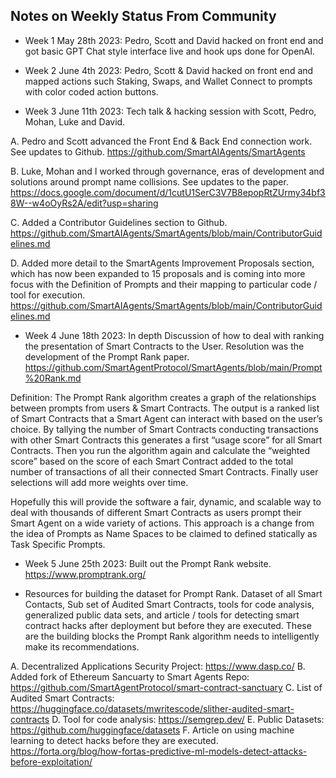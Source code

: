 ## Notes on Weekly Status From Community 

- Week 1 May 28th 2023: Pedro, Scott and David hacked on front end and got basic GPT Chat style interface live and hook ups done for OpenAI.

- Week 2 June 4th 2023: Pedro, Scott & David hacked on front end and mapped actions such Staking, Swaps, and Wallet Connect to prompts with color coded action buttons.

- Week 3 June 11th 2023: Tech talk & hacking session with Scott, Pedro, Mohan, Luke and David. 

A. Pedro and Scott advanced the Front End & Back End connection work. See updates to Github.
https://github.com/SmartAIAgents/SmartAgents

B. Luke, Mohan and I worked through governance, eras of development and solutions around prompt name collisions. See updates to the paper.
https://docs.google.com/document/d/1cutU1SerC3V7B8epopRtZUrmy34bf38W--w4oOyRs2A/edit?usp=sharing

C. Added a Contributor Guidelines section to Github.
https://github.com/SmartAIAgents/SmartAgents/blob/main/ContributorGuidelines.md

D. Added more detail to the SmartAgents Improvement Proposals section, which has now been expanded to 15 proposals and is coming into more focus with the Definition of Prompts and their mapping to particular code / tool for execution. https://github.com/SmartAIAgents/SmartAgents/blob/main/ContributorGuidelines.md

- Week 4 June 18th 2023: In depth Discussion of how to deal with ranking the presentation of Smart Contracts to the User.
Resolution was the development of the Prompt Rank paper. https://github.com/SmartAgentProtocol/SmartAgents/blob/main/Prompt%20Rank.md

Definition: The Prompt Rank algorithm creates a graph of the relationships between prompts from users & Smart Contracts. The output is a ranked list of Smart Contracts that a Smart Agent can interact with based on the user’s choice. By tallying the number of Smart Contracts conducting transactions with other Smart Contracts this generates a first “usage score” for all Smart Contracts. Then you run the algorithm again and calculate the “weighted score” based on the score of each Smart Contract added to the total number of transactions of all their connected Smart Contracts. Finally user selections will add more weights over time.

Hopefully this will provide the software a fair, dynamic, and scalable way to deal with thousands of different Smart Contracts as users prompt their Smart Agent on a wide variety of actions. This approach is a change from the idea of Prompts as Name Spaces to be claimed to defined statically as Task Specific Prompts.

- Week 5 June 25th 2023: Built out the Prompt Rank website. https://www.promptrank.org/

- Resources for building the dataset for Prompt Rank. Dataset of all Smart Contacts, Sub set of Audited Smart Contracts, tools for code analysis, generalized public data sets, and article / tools for detecting smart contract hacks after deployment but before they are executed. These are the building blocks the Prompt Rank algorithm needs to intelligently make its recommendations.

A. Decentralized Applications Security Project: https://www.dasp.co/
B. Added fork of Ethereum Sancuarty to Smart Agents Repo: https://github.com/SmartAgentProtocol/smart-contract-sanctuary
C. List of Audited Smart Contracts: https://huggingface.co/datasets/mwritescode/slither-audited-smart-contracts
D. Tool for code analysis: https://semgrep.dev/
E. Public Datasets: https://github.com/huggingface/datasets
F. Article on using machine learning to detect hacks before they are executed. 
https://forta.org/blog/how-fortas-predictive-ml-models-detect-attacks-before-exploitation/
